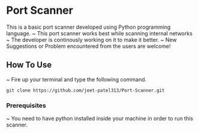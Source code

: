 # Port Scanner
This is a basic port scanner developed using Python programming language.
~ This port scanner works best while scanning internal networks
~ The developer is continously working on it to make it better.
~ New Suggestions or Problem encountered from the users are welcome!

## How To Use
~ Fire up your terminal and type the following command.
```
git clone https://github.com/jeet-patel313/Port-Scanner.git
```
### Prerequisites
~ You need to have python installed inside your machine in order to run this scanner.
